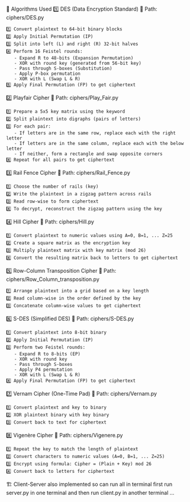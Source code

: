 📜 Algorithms Used
1️⃣ DES (Data Encryption Standard)  📂 Path: ciphers/DES.py
  
    1️⃣ Convert plaintext to 64-bit binary blocks  
    2️⃣ Apply Initial Permutation (IP)  
    3️⃣ Split into left (L) and right (R) 32-bit halves  
    4️⃣ Perform 16 Feistel rounds:
       - Expand R to 48-bits (Expansion Permutation)  
       - XOR with round key (generated from 56-bit key)  
       - Pass through S-boxes (Substitution)  
       - Apply P-box permutation  
       - XOR with L (Swap L & R)  
    5️⃣ Apply Final Permutation (FP) to get ciphertext  


2️⃣ Playfair Cipher 📂 Path: ciphers/Play_Fair.py

    1️⃣ Prepare a 5x5 key matrix using the keyword  
    2️⃣ Split plaintext into digraphs (pairs of letters)  
    3️⃣ For each pair:
       - If letters are in the same row, replace each with the right letter  
       - If letters are in the same column, replace each with the below letter  
       - If neither, form a rectangle and swap opposite corners  
    4️⃣ Repeat for all pairs to get ciphertext  


3️⃣ Rail Fence Cipher  📂 Path: ciphers/Rail_Fence.py

    1️⃣ Choose the number of rails (key)  
    2️⃣ Write the plaintext in a zigzag pattern across rails  
    3️⃣ Read row-wise to form ciphertext  
    4️⃣ To decrypt, reconstruct the zigzag pattern using the key  


4️⃣ Hill Cipher  📂 Path: ciphers/Hill.py
    
    1️⃣ Convert plaintext to numeric values using A=0, B=1, ... Z=25  
    2️⃣ Create a square matrix as the encryption key  
    3️⃣ Multiply plaintext matrix with key matrix (mod 26)  
    4️⃣ Convert the resulting matrix back to letters to get ciphertext  

5️⃣ Row-Column Transposition Cipher  📂 Path: ciphers/Row_Column_transposition.py
    
    1️⃣ Arrange plaintext into a grid based on a key length  
    2️⃣ Read column-wise in the order defined by the key  
    3️⃣ Concatenate column-wise values to get ciphertext  


6️⃣ S-DES (Simplified DES)  📂 Path: ciphers/S-DES.py
    
    1️⃣ Convert plaintext into 8-bit binary  
    2️⃣ Apply Initial Permutation (IP)  
    3️⃣ Perform two Feistel rounds:  
       - Expand R to 8-bits (EP)  
       - XOR with round key  
       - Pass through S-boxes  
       - Apply P4 permutation  
       - XOR with L (Swap L & R)  
    4️⃣ Apply Final Permutation (FP) to get ciphertext  


7️⃣ Vernam Cipher (One-Time Pad)  📂 Path: ciphers/Vernam.py
    
    1️⃣ Convert plaintext and key to binary  
    2️⃣ XOR plaintext binary with key binary  
    3️⃣ Convert back to text for ciphertext  

8️⃣ Vigenère Cipher  📂 Path: ciphers/Vigenere.py
    
    1️⃣ Repeat the key to match the length of plaintext  
    2️⃣ Convert characters to numeric values (A=0, B=1, ... Z=25)  
    3️⃣ Encrypt using formula: Cipher = (Plain + Key) mod 26  
    4️⃣ Convert back to letters for ciphertext  

🏗️ Client-Server also implemented so can run all in terminal
first run server.py in one terminal and 
then run client.py in another terminal ...
